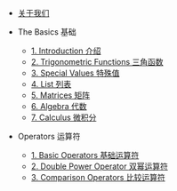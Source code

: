 <!-- docs/_sidebar.md -->

* [关于我们](/#关于我们)
* The<html>&nbsp;</html>Basics 基础
  - [1. Introduction 介绍](TheBasics/Introduction)
  - [2. Trigonometric Functions 三角函数](TheBasics/TrigonometricFunctions)
  - [3. Special Values 特殊值](TheBasics/SpecialValues)
  - [4. List 列表](TheBasics/List)
  - [5. Matrices 矩阵](TheBasics/Matrices)
  - [6. Algebra 代数](TheBasics/Algebra)
  - [7. Calculus 微积分](TheBasics/Calsulus)


* Operators 运算符
  - [1. Basic Operators 基础运算符](Operators/basicOperators)
  - [2. Double Power Operator 双幂运算符](Operators/doublePowerOperator)
  - [3. Comparison Operators 比较运算符](Operators/comparisonOperators)